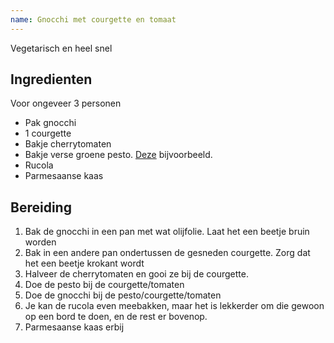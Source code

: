 ```yaml
---
name: Gnocchi met courgette en tomaat
---
```


Vegetarisch en heel snel

## Ingredienten

Voor ongeveer 3 personen

- Pak gnocchi
- 1 courgette
- Bakje cherrytomaten
- Bakje verse groene pesto. [Deze](https://www.ah.nl/producten2/product/wi160917/ah-verse-pesto-groen) bijvoorbeeld.
- Rucola
- Parmesaanse kaas

## Bereiding

1. Bak de gnocchi in een pan met wat olijfolie. Laat het een beetje bruin worden
2. Bak in een andere pan ondertussen de gesneden courgette. Zorg dat het een beetje krokant wordt
3. Halveer de cherrytomaten en gooi ze bij de courgette.
4. Doe de pesto bij de courgette/tomaten
5. Doe de gnocchi bij de pesto/courgette/tomaten
6. Je kan de rucola even meebakken, maar het is lekkerder om die gewoon op een bord te doen, en de rest er bovenop.
7. Parmesaanse kaas erbij
